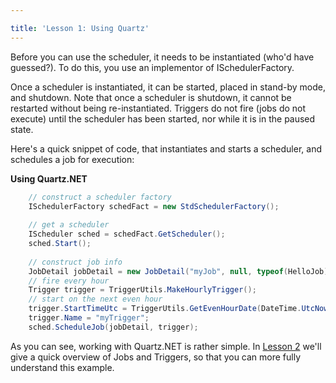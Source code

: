 ```yaml
---

title: 'Lesson 1: Using Quartz'
---
```


Before you can use the scheduler, it needs to be instantiated (who'd have guessed?).
To do this, you use an implementor of ISchedulerFactory.

Once a scheduler is instantiated, it can be started, placed in stand-by mode, and shutdown.
Note that once a scheduler is shutdown, it cannot be restarted without being re-instantiated.
Triggers do not fire (jobs do not execute) until the scheduler has been started, nor while it is
in the paused state.

Here's a quick snippet of code, that instantiates and starts a scheduler, and schedules a job for execution:

__Using Quartz.NET__

```csharp
    // construct a scheduler factory
    ISchedulerFactory schedFact = new StdSchedulerFactory();
    
    // get a scheduler
    IScheduler sched = schedFact.GetScheduler();
    sched.Start();
    
    // construct job info
    JobDetail jobDetail = new JobDetail("myJob", null, typeof(HelloJob));
    // fire every hour
    Trigger trigger = TriggerUtils.MakeHourlyTrigger();
    // start on the next even hour
    trigger.StartTimeUtc = TriggerUtils.GetEvenHourDate(DateTime.UtcNow);
    trigger.Name = "myTrigger";
    sched.ScheduleJob(jobDetail, trigger);
```

As you can see, working with Quartz.NET is rather simple. In [Lesson 2](jobs-and-triggers.md) we'll give a quick overview of Jobs and Triggers, so that you can more fully understand this example.
